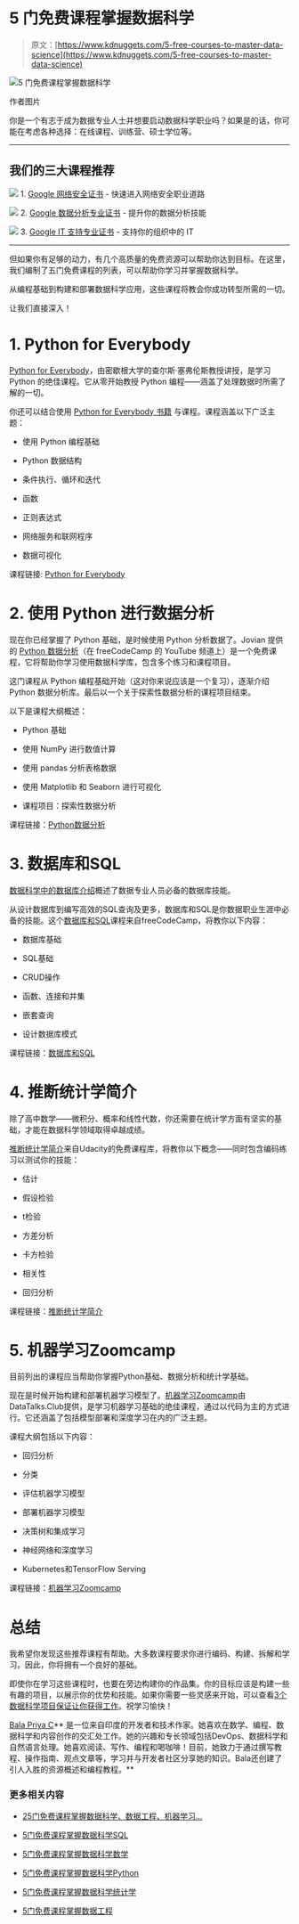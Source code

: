 # 5 门免费课程掌握数据科学

> 原文：[https://www.kdnuggets.com/5-free-courses-to-master-data-science](https://www.kdnuggets.com/5-free-courses-to-master-data-science)

![5 门免费课程掌握数据科学](../Images/4c3a005943416ad52312197189196729.png)

作者图片

你是一个有志于成为数据专业人士并想要启动数据科学职业吗？如果是的话，你可能在考虑各种选择：在线课程、训练营、硕士学位等。

* * *

## 我们的三大课程推荐

![](../Images/0244c01ba9267c002ef39d4907e0b8fb.png) 1\. [Google 网络安全证书](https://www.kdnuggets.com/google-cybersecurity) - 快速进入网络安全职业道路

![](../Images/e225c49c3c91745821c8c0368bf04711.png) 2\. [Google 数据分析专业证书](https://www.kdnuggets.com/google-data-analytics) - 提升你的数据分析技能

![](../Images/0244c01ba9267c002ef39d4907e0b8fb.png) 3\. [Google IT 支持专业证书](https://www.kdnuggets.com/google-itsupport) - 支持你的组织中的 IT

* * *

但如果你有足够的动力，有几个高质量的免费资源可以帮助你达到目标。在这里，我们编制了五门免费课程的列表，可以帮助你学习并掌握数据科学。

从编程基础到构建和部署数据科学应用，这些课程将教会你成功转型所需的一切。

让我们直接深入！

# 1\. Python for Everybody

[Python for Everybody](https://www.youtube.com/watch?v=8DvywoWv6fI)，由密歇根大学的查尔斯·塞弗伦斯教授讲授，是学习 Python 的绝佳课程。它从零开始教授 Python 编程——涵盖了处理数据时所需了解的一切。

你还可以结合使用 [Python for Everybody 书籍](https://www.py4e.com/book) 与课程。课程涵盖以下广泛主题：

+   使用 Python 编程基础

+   Python 数据结构

+   条件执行、循环和迭代

+   函数

+   正则表达式

+   网络服务和联网程序

+   数据可视化

课程链接: [Python for Everybody](https://www.youtube.com/watch?v=8DvywoWv6fI)

# 2\. 使用 Python 进行数据分析

现在你已经掌握了 Python 基础，是时候使用 Python 分析数据了。Jovian 提供的 [Python 数据分析](https://youtu.be/GPVsHOlRBBI?feature=shared)（在 freeCodeCamp 的 YouTube 频道上）是一个免费课程，它将帮助你学习使用数据科学库，包含多个练习和课程项目。

这门课程从 Python 编程基础开始（这对你来说应该是一个复习），逐渐介绍 Python 数据分析库。最后以一个关于探索性数据分析的课程项目结束。

以下是课程大纲概述：

+   Python 基础

+   使用 NumPy 进行数值计算

+   使用 pandas 分析表格数据

+   使用 Matplotlib 和 Seaborn 进行可视化

+   课程项目：探索性数据分析

课程链接：[Python数据分析](https://youtu.be/GPVsHOlRBBI?feature=shared)

# 3. 数据库和SQL

[数据科学中的数据库介绍](/introduction-to-databases-in-data-science)概述了数据专业人员必备的数据库技能。

从设计数据库到编写高效的SQL查询及更多，数据库和SQL是你数据职业生涯中必备的技能。这个[数据库和SQL](https://www.youtube.com/watch?v=HXV3zeQKqGY)课程来自freeCodeCamp，将教你以下内容：

+   数据库基础

+   SQL基础

+   CRUD操作

+   函数、连接和并集

+   嵌套查询

+   设计数据库模式

课程链接：[数据库和SQL](https://www.youtube.com/watch?v=HXV3zeQKqGY)

# 4. 推断统计学简介

除了高中数学——微积分、概率和线性代数，你还需要在统计学方面有坚实的基础，才能在数据科学领域取得卓越成绩。

[推断统计学简介](https://www.udacity.com/course/intro-to-inferential-statistics--ud201)来自Udacity的免费课程库，将教你以下概念——同时包含编码练习以测试你的技能：

+   估计

+   假设检验

+   t检验

+   方差分析

+   卡方检验

+   相关性

+   回归分析

课程链接：[推断统计学简介](https://www.udacity.com/course/intro-to-inferential-statistics--ud201)

# 5. 机器学习Zoomcamp

目前列出的课程应当帮助你掌握Python基础、数据分析和统计学基础。

现在是时候开始构建和部署机器学习模型了。[机器学习Zoomcamp](https://github.com/DataTalksClub/machine-learning-zoomcamp)由DataTalks.Club提供，是学习机器学习基础的绝佳课程，通过以代码为主的方式进行。它还涵盖了包括模型部署和深度学习在内的广泛主题。

课程大纲包括以下内容：

+   回归分析

+   分类

+   评估机器学习模型

+   部署机器学习模型

+   决策树和集成学习

+   神经网络和深度学习

+   Kubernetes和TensorFlow Serving

课程链接：[机器学习Zoomcamp](https://github.com/DataTalksClub/machine-learning-zoomcamp)

# 总结

我希望你发现这些推荐课程有帮助。大多数课程要求你进行编码、构建、拆解和学习。因此，你将拥有一个良好的基础。

即使你在学习这些课程时，也要在旁边构建你的作品集。你的目标应该是构建一些有趣的项目，以展示你的优势和技能。如果你需要一些灵感来开始，可以查看[3个数据科学项目保证让你获得工作](/3-data-science-projects-guaranteed-to-land-you-that-job)。祝学习愉快！

**[](https://twitter.com/balawc27)**[Bala Priya C](https://www.kdnuggets.com/wp-content/uploads/bala-priya-author-image-update-230821.jpg)** 是一位来自印度的开发者和技术作家。她喜欢在数学、编程、数据科学和内容创作的交汇处工作。她的兴趣和专长领域包括DevOps、数据科学和自然语言处理。她喜欢阅读、写作、编程和喝咖啡！目前，她致力于通过撰写教程、操作指南、观点文章等，学习并与开发者社区分享她的知识。Bala还创建了引人入胜的资源概述和编程教程。**

### 更多相关内容

+   [25门免费课程掌握数据科学、数据工程、机器学习…](https://www.kdnuggets.com/25-free-courses-to-master-data-science-data-engineering-machine-learning-mlops-and-generative-ai)

+   [5门免费课程掌握数据科学SQL](https://www.kdnuggets.com/5-free-courses-to-master-sql-for-data-science)

+   [5门免费课程掌握数据科学数学](https://www.kdnuggets.com/5-free-courses-to-master-math-for-data-science)

+   [5门免费课程掌握数据科学Python](https://www.kdnuggets.com/5-free-courses-to-master-python-for-data-science)

+   [5门免费课程掌握数据科学统计学](https://www.kdnuggets.com/5-free-courses-to-master-statistics-for-data-science)

+   [5门免费课程掌握数据工程](https://www.kdnuggets.com/5-free-courses-to-master-data-engineering)
